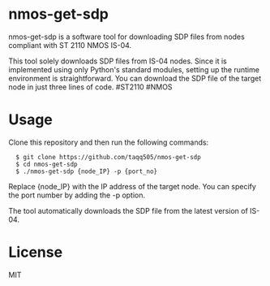 nmos-get-sdp
=====
nmos-get-sdp is a software tool for downloading SDP files from nodes compliant with ST 2110 NMOS IS-04.

This tool solely downloads SDP files from IS-04 nodes.
Since it is implemented using only Python's standard modules, setting up the runtime environment is straightforward.
You can download the SDP file of the target node in just three lines of code.
#ST2110 #NMOS

Usage
=====
Clone this repository and then run the following commands:
```
  $ git clone https://github.com/taqq505/nmos-get-sdp
  $ cd nmos-get-sdp
  $ ./nmos-get-sdp {node_IP} -p {port_no}
```
  Replace {node_IP} with the IP address of the target node.
You can specify the port number by adding the -p option.

The tool automatically downloads the SDP file from the latest version of IS-04.

License
=======

MIT

